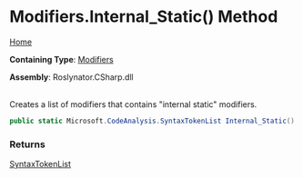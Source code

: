 # Modifiers\.Internal\_Static\(\) Method

[Home](../../../../README.md)

**Containing Type**: [Modifiers](../README.md)

**Assembly**: Roslynator\.CSharp\.dll

\
Creates a list of modifiers that contains "internal static" modifiers\.

```csharp
public static Microsoft.CodeAnalysis.SyntaxTokenList Internal_Static()
```

### Returns

[SyntaxTokenList](https://docs.microsoft.com/en-us/dotnet/api/microsoft.codeanalysis.syntaxtokenlist)

